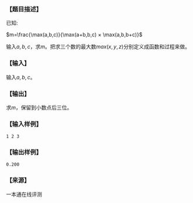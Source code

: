 ### 【题目描述】

已知:

$m=\frac{\max(a,b,c)}{\max(a+b,b,c) × \max(a,b,b+c)}$

输入$a,b,c$，求$m$。把求三个数的最大数$max(x,y,z)$分别定义成函数和过程来做。

### 【输入】

输入$a,b,c$。

### 【输出】

求$m$，保留到小数点后三位。

### 【输入样例】

```
1 2 3
```

### 【输出样例】

 ```
 0.200
```


### 【来源】

 一本通在线评测 
